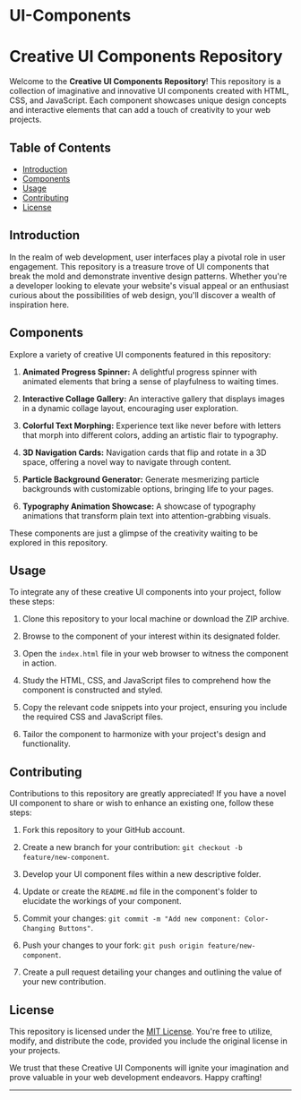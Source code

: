 # UI-Components
# Creative UI Components Repository

Welcome to the **Creative UI Components Repository**! This repository is a collection of imaginative and innovative UI components created with HTML, CSS, and JavaScript. Each component showcases unique design concepts and interactive elements that can add a touch of creativity to your web projects.

## Table of Contents

- [Introduction](#introduction)
- [Components](#components)
- [Usage](#usage)
- [Contributing](#contributing)
- [License](#license)

## Introduction

In the realm of web development, user interfaces play a pivotal role in user engagement. This repository is a treasure trove of UI components that break the mold and demonstrate inventive design patterns. Whether you're a developer looking to elevate your website's visual appeal or an enthusiast curious about the possibilities of web design, you'll discover a wealth of inspiration here.

## Components

Explore a variety of creative UI components featured in this repository:

1. **Animated Progress Spinner:** A delightful progress spinner with animated elements that bring a sense of playfulness to waiting times.

2. **Interactive Collage Gallery:** An interactive gallery that displays images in a dynamic collage layout, encouraging user exploration.

3. **Colorful Text Morphing:** Experience text like never before with letters that morph into different colors, adding an artistic flair to typography.

4. **3D Navigation Cards:** Navigation cards that flip and rotate in a 3D space, offering a novel way to navigate through content.

5. **Particle Background Generator:** Generate mesmerizing particle backgrounds with customizable options, bringing life to your pages.

6. **Typography Animation Showcase:** A showcase of typography animations that transform plain text into attention-grabbing visuals.

These components are just a glimpse of the creativity waiting to be explored in this repository.

## Usage

To integrate any of these creative UI components into your project, follow these steps:

1. Clone this repository to your local machine or download the ZIP archive.

2. Browse to the component of your interest within its designated folder.

3. Open the `index.html` file in your web browser to witness the component in action.

4. Study the HTML, CSS, and JavaScript files to comprehend how the component is constructed and styled.

5. Copy the relevant code snippets into your project, ensuring you include the required CSS and JavaScript files.

6. Tailor the component to harmonize with your project's design and functionality.

## Contributing

Contributions to this repository are greatly appreciated! If you have a novel UI component to share or wish to enhance an existing one, follow these steps:

1. Fork this repository to your GitHub account.

2. Create a new branch for your contribution: `git checkout -b feature/new-component`.

3. Develop your UI component files within a new descriptive folder.

4. Update or create the `README.md` file in the component's folder to elucidate the workings of your component.

5. Commit your changes: `git commit -m "Add new component: Color-Changing Buttons"`.

6. Push your changes to your fork: `git push origin feature/new-component`.

7. Create a pull request detailing your changes and outlining the value of your new contribution.

## License

This repository is licensed under the [MIT License](LICENSE). You're free to utilize, modify, and distribute the code, provided you include the original license in your projects.

We trust that these Creative UI Components will ignite your imagination and prove valuable in your web development endeavors. Happy crafting!
****
